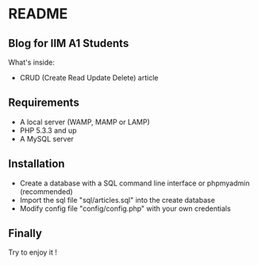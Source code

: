 README
======

Blog for IIM A1 Students
-----------------

What's inside:
 * CRUD (Create Read Update Delete) article

Requirements
------------

 * A local server (WAMP, MAMP or LAMP)
 * PHP 5.3.3 and up
 * A MySQL server

Installation
------------

 * Create a database with a SQL command line interface or phpmyadmin (recommended)
 * Import the sql file "sql/articles.sql" into the create database
 * Modify config file "config/config.php" with your own credentials

Finally
-------

Try to enjoy it !